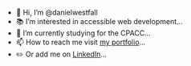- 👋 Hi, I’m @danielwestfall
- :books: I’m interested in accessible web development...
- 🌱 I’m currently studying for the CPACC...
- 📫 How to reach me visit [my portfolio](https://danielwestfall.github.io/)...
- :pencil2: Or add me on [LinkedIn](https://www.linkedin.com/in/danielwestfall/)...

<!---
danielwestfall/danielwestfall is a ✨ special ✨ repository because its `README.md` (this file) appears on your GitHub profile.
You can click the Preview link to take a look at your changes.
--->
